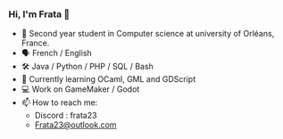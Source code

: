 ### Hi, I'm Frata 👋
- 📖 Second year student in Computer science at university of Orléans, France.
- 🗣️ French / English
- 🛠️ Java / Python / PHP / SQL / Bash
- 🌱 Currently learning OCaml, GML and GDScript
- 💻 Work on GameMaker / Godot
- 📫 How to reach me:
   - Discord : frata23
   - Frata23@outlook.com
